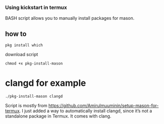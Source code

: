 ### Using kickstart in termux

BASH script allows you to manually install packages for mason.

## how to
```
pkg install which
```
download script
```
chmod +x pkg-install-mason
```
# clangd for example
```
./pkg-install-mason clangd
```

Script is mostly from https://github.com/Amirulmuuminin/setup-mason-for-termux.
I just added a way to automatically install clangd, since it’s not a standalone package in Termux.
It comes with clang.
